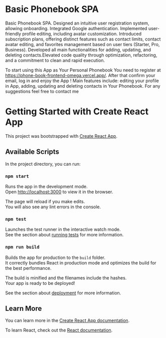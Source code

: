# Basic Phonebook SPA
Basic Phonebook SPA.
Designed an intuitive user registration system, allowing onboarding. Integrated Google authentication. Implemented user-friendly profile editing, including avatar customization. Introduced subscription plans, offering distinct features such as contact limits, contact avatar editing, and favorites management based on user tiers (Starter, Pro, Business). Developed all main functionalities for adding, updating, and deleting contacts.Elevated code quality through optimization, refactoring, and a commitment to clean and rapid execution.

To start using this App as Your Personal Phonebook You need to register at https://phone-book-frontend-omega.vercel.app/. After that confirm your email, log in and enjoy the App ! 
Main features include: editing your profile in App, adding, updating and deleting contacts in Your Phonebook.
For any suggestions feel free to contact me  

# Getting Started with Create React App

This project was bootstrapped with [Create React App](https://github.com/facebook/create-react-app).

## Available Scripts

In the project directory, you can run:

### `npm start`

Runs the app in the development mode.\
Open [http://localhost:3000](http://localhost:3000) to view it in the browser.

The page will reload if you make edits.\
You will also see any lint errors in the console.

### `npm test`

Launches the test runner in the interactive watch mode.\
See the section about [running tests](https://facebook.github.io/create-react-app/docs/running-tests) for more information.

### `npm run build`

Builds the app for production to the `build` folder.\
It correctly bundles React in production mode and optimizes the build for the best performance.

The build is minified and the filenames include the hashes.\
Your app is ready to be deployed!

See the section about [deployment](https://facebook.github.io/create-react-app/docs/deployment) for more information.



## Learn More

You can learn more in the [Create React App documentation](https://facebook.github.io/create-react-app/docs/getting-started).

To learn React, check out the [React documentation](https://reactjs.org/).
